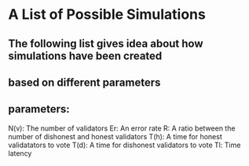 # A List of Possible Simulations

## The following list gives idea about how simulations have been created
## based on different parameters

## parameters:
N(v): The number of validators
Er:   An error rate
R:    A ratio between the number of dishonest and honest validators
T(h): A time for honest validatators to vote
T(d): A time for dishonest validators to vote
Tl:   Time latency
